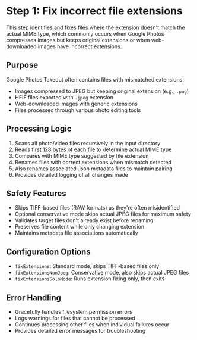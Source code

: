 # Step 1: Fix incorrect file extensions

This step identifies and fixes files where the extension doesn't match the actual MIME type, which commonly occurs when Google Photos compresses images but keeps original extensions or when web-downloaded images have incorrect extensions.

## Purpose
Google Photos Takeout often contains files with mismatched extensions:
- Images compressed to JPEG but keeping original extension (e.g., `.png`)
- HEIF files exported with `.jpeg` extension
- Web-downloaded images with generic extensions
- Files processed through various photo editing tools

## Processing Logic
1. Scans all photo/video files recursively in the input directory
2. Reads first 128 bytes of each file to determine actual MIME type
3. Compares with MIME type suggested by file extension
4. Renames files with correct extensions when mismatch detected
5. Also renames associated .json metadata files to maintain pairing
6. Provides detailed logging of all changes made

## Safety Features
- Skips TIFF-based files (RAW formats) as they're often misidentified
- Optional conservative mode skips actual JPEG files for maximum safety
- Validates target files don't already exist before renaming
- Preserves file content while only changing extension
- Maintains metadata file associations automatically

## Configuration Options
- `fixExtensions`: Standard mode, skips TIFF-based files only
- `fixExtensionsNonJpeg`: Conservative mode, also skips actual JPEG files
- `fixExtensionsSoloMode`: Runs extension fixing only, then exits

## Error Handling
- Gracefully handles filesystem permission errors
- Logs warnings for files that cannot be processed
- Continues processing other files when individual failures occur
- Provides detailed error messages for troubleshooting